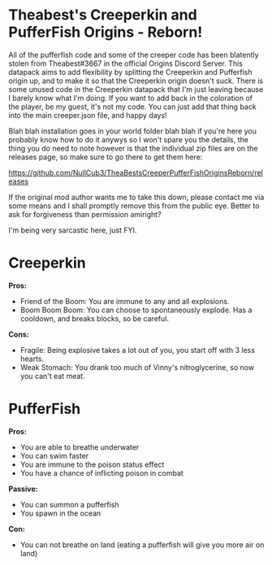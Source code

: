 # Theabest's Creeperkin and PufferFish Origins - Reborn!

All of the pufferfish code and some of the creeper code has been blatently stolen from Theabest#3667 in the official Origins Discord Server. This datapack aims to add flexibility by splitting the Creeperkin and Pufferfish origin up, and to make it so that the Creeperkin origin doesn't suck. There is some unused code in the Creeperkin datapack that I'm just leaving because I barely know what I'm doing. If you want to add back in the coloration of the player, be my guest, it's not my code. You can just add that thing back into the main creeper.json file, and happy days!

Blah blah installation goes in your world folder blah blah if you're here you probably know how to do it anywys so I won't spare you the details, the thing you do need to note however is that the individual zip files are on the releases page, so make sure to go there to get them here: 

https://github.com/NullCub3/TheaBestsCreeperPufferFishOriginsReborn/releases

If the original mod author wants me to take this down, please contact me via some means and I shall promptly remove this from the public eye. Better to ask for forgiveness than permission amiright?

I'm being very sarcastic here, just FYI.

# Creeperkin
**Pros:**
+ Friend of the Boom: You are immune to any and all explosions.
+ Boom Boom Boom: You can choose to spontaneously explode. Has a cooldown, and breaks blocks, so be careful.

**Cons:**
- Fragile: Being explosive takes a lot out of you, you start off with 3 less hearts.
- Weak Stomach: You drank too much of Vinny's nitroglycerine, so now you can't eat meat.

# PufferFish
**Pros:**
+ You are able to breathe underwater
+ You can swim faster
+ You are immune to the poison status effect
+ You have a chance of inflicting poison in combat

**Passive:**
- You can summon a pufferfish
- You spawn in the ocean

**Con:**
- You can not breathe on land (eating a pufferfish will give you more air on land)
